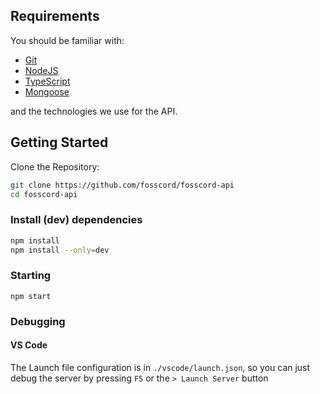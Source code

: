 ## Requirements
You should be familiar with:

* [Git](https://git-scm.com/)
* [NodeJS](https://nodejs.org/)
* [TypeScript](https://www.typescriptlang.org/)
* [Mongoose](https://mongoosejs.com/)

and the technologies we use for the API.

## Getting Started
Clone the Repository:
```bash
git clone https://github.com/fosscord/fosscord-api
cd fosscord-api
```
### Install (dev) dependencies
```bash
npm install
npm install --only=dev
```
### Starting
```
npm start
```
### Debugging
#### VS Code
The Launch file configuration is in ``./vscode/launch.json``,
so you can just debug the server by pressing ``F5`` or the ``> Launch Server`` button